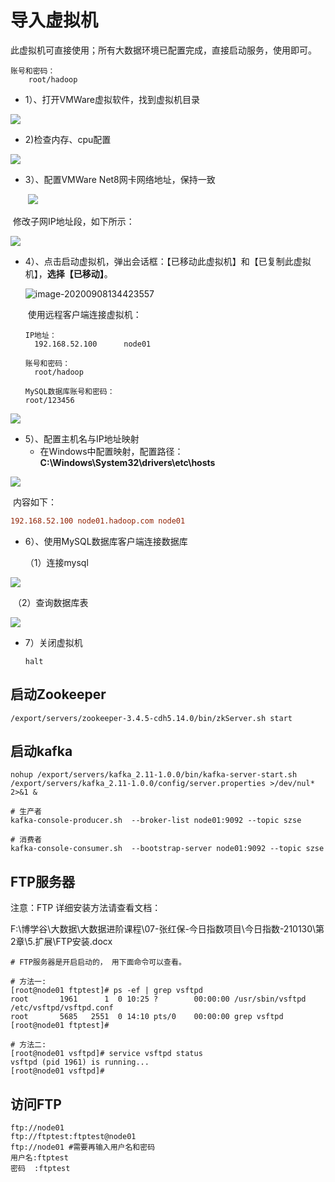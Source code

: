 



# 导入虚拟机



​		此虚拟机可直接使用；所有大数据环境已配置完成，直接启动服务，使用即可。

```
账号和密码：
	root/hadoop
```

- 1）、打开VMWare虚拟软件，找到虚拟机目录

![](images/image-20200908130712727.png)



- 2)检查内存、cpu配置

![](images/image-20200908131645595.png)

- 3）、配置VMWare Net8网卡网络地址，保持一致

  ​	![](images/image-20200908131826775.png)

​		修改子网IP地址段，如下所示：

![](images/image-20200908132103949.png)

- 4）、点击启动虚拟机，弹出会话框：【已移动此虚拟机】和【已复制此虚拟机】，**选择【已移动】**。

  ![image-20200908134423557](images/image-20200908134423557.png)

  ​	使用远程客户端连接虚拟机：

  ```properties
  IP地址：
  	192.168.52.100      node01
  
  账号和密码：
  	root/hadoop
  	
  MySQL数据库账号和密码：
  root/123456
  ```

  

![](images/image-20200908133035551.png)

- 5）、配置主机名与IP地址映射
  - 在Windows中配置映射，配置路径：**C:\Windows\System32\drivers\etc\hosts**



![](images/image-20200908132354504.png)

​		内容如下：

```ini
192.168.52.100 node01.hadoop.com node01   
```



- 6）、使用MySQL数据库客户端连接数据库

  （1）连接mysql

![](images/image-20200908133142029.png)

​	（2）查询数据库表

![](images/image-20200908133243457.png)



- 7）关闭虚拟机

  ~~~	shell
  halt
  ~~~

  



## 启动Zookeeper

``` properties
/export/servers/zookeeper-3.4.5-cdh5.14.0/bin/zkServer.sh start
```



## 启动kafka

``` properties
nohup /export/servers/kafka_2.11-1.0.0/bin/kafka-server-start.sh /export/servers/kafka_2.11-1.0.0/config/server.properties >/dev/nul* 2>&1 &

```

``` properties
# 生产者
kafka-console-producer.sh  --broker-list node01:9092 --topic szse

# 消费者
kafka-console-consumer.sh  --bootstrap-server node01:9092 --topic szse
```



## FTP服务器

注意：FTP 详细安装方法请查看文档：

F:\博学谷\大数据\大数据进阶课程\07-张红保-今日指数项目\今日指数-210130\第2章\5.扩展\FTP安装.docx

``` properties
# FTP服务器是开启启动的， 用下面命令可以查看。

# 方法一:
[root@node01 ftptest]# ps -ef | grep vsftpd
root       1961      1  0 10:25 ?        00:00:00 /usr/sbin/vsftpd /etc/vsftpd/vsftpd.conf
root       5685   2551  0 14:10 pts/0    00:00:00 grep vsftpd
[root@node01 ftptest]# 

# 方法二:
[root@node01 vsftpd]# service vsftpd status
vsftpd (pid 1961) is running...
[root@node01 vsftpd]# 

```



## 访问FTP

```properties
ftp://node01
ftp://ftptest:ftptest@node01  
ftp://node01 #需要再输入用户名和密码
用户名:ftptest
密码  :ftptest
```

